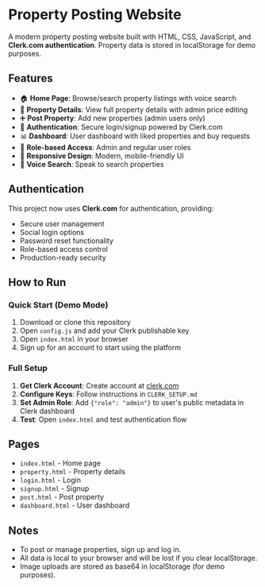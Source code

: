# Property Posting Website

A modern property posting website built with HTML, CSS, JavaScript, and **Clerk.com authentication**. Property data is stored in localStorage for demo purposes.

## Features
- 🏠 **Home Page**: Browse/search property listings with voice search
- 📄 **Property Details**: View full property details with admin price editing
- ➕ **Post Property**: Add new properties (admin users only)
- 🔐 **Authentication**: Secure login/signup powered by Clerk.com
- 📊 **Dashboard**: User dashboard with liked properties and buy requests
- 👑 **Role-based Access**: Admin and regular user roles
- 📱 **Responsive Design**: Modern, mobile-friendly UI
- 🎤 **Voice Search**: Speak to search properties

## Authentication

This project now uses **Clerk.com** for authentication, providing:
- Secure user management
- Social login options
- Password reset functionality
- Role-based access control
- Production-ready security

## How to Run

### Quick Start (Demo Mode)
1. Download or clone this repository
2. Open `config.js` and add your Clerk publishable key
3. Open `index.html` in your browser
4. Sign up for an account to start using the platform

### Full Setup
1. **Get Clerk Account**: Create account at [clerk.com](https://clerk.com)
2. **Configure Keys**: Follow instructions in `CLERK_SETUP.md`
3. **Set Admin Role**: Add `{"role": "admin"}` to user's public metadata in Clerk dashboard
4. **Test**: Open `index.html` and test authentication flow

## Pages
- `index.html` - Home page
- `property.html` - Property details
- `login.html` - Login
- `signup.html` - Signup
- `post.html` - Post property
- `dashboard.html` - User dashboard

## Notes
- To post or manage properties, sign up and log in.
- All data is local to your browser and will be lost if you clear localStorage.
- Image uploads are stored as base64 in localStorage (for demo purposes). 